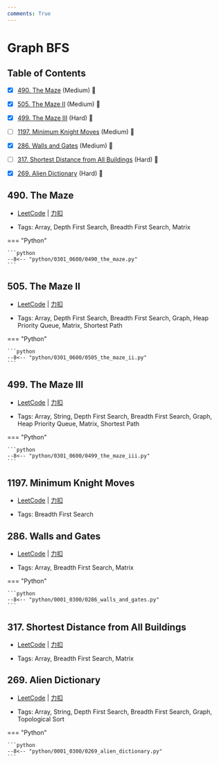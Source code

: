 ```yaml
---
comments: True
---
```


# Graph BFS

## Table of Contents

- [x] [490. The Maze](#490-the-maze) (Medium) 👑
- [x] [505. The Maze II](#505-the-maze-ii) (Medium) 👑
- [x] [499. The Maze III](#499-the-maze-iii) (Hard) 👑
- [ ] [1197. Minimum Knight Moves](#1197-minimum-knight-moves) (Medium) 👑
- [x] [286. Walls and Gates](#286-walls-and-gates) (Medium) 👑
- [ ] [317. Shortest Distance from All Buildings](#317-shortest-distance-from-all-buildings) (Hard) 👑
- [x] [269. Alien Dictionary](#269-alien-dictionary) (Hard) 👑


## 490. The Maze

-    [LeetCode](https://leetcode.com/problems/the-maze/) | [力扣](https://leetcode.cn/problems/the-maze/)

-   Tags: Array, Depth First Search, Breadth First Search, Matrix

=== "Python"

    ```python
    --8<-- "python/0301_0600/0490_the_maze.py"
    ```



## 505. The Maze II

-    [LeetCode](https://leetcode.com/problems/the-maze-ii/) | [力扣](https://leetcode.cn/problems/the-maze-ii/)

-   Tags: Array, Depth First Search, Breadth First Search, Graph, Heap Priority Queue, Matrix, Shortest Path

=== "Python"

    ```python
    --8<-- "python/0301_0600/0505_the_maze_ii.py"
    ```



## 499. The Maze III

-    [LeetCode](https://leetcode.com/problems/the-maze-iii/) | [力扣](https://leetcode.cn/problems/the-maze-iii/)

-   Tags: Array, String, Depth First Search, Breadth First Search, Graph, Heap Priority Queue, Matrix, Shortest Path

=== "Python"

    ```python
    --8<-- "python/0301_0600/0499_the_maze_iii.py"
    ```



## 1197. Minimum Knight Moves

-    [LeetCode](https://leetcode.com/problems/minimum-knight-moves/) | [力扣](https://leetcode.cn/problems/minimum-knight-moves/)

-   Tags: Breadth First Search



## 286. Walls and Gates

-    [LeetCode](https://leetcode.com/problems/walls-and-gates/) | [力扣](https://leetcode.cn/problems/walls-and-gates/)

-   Tags: Array, Breadth First Search, Matrix

=== "Python"

    ```python
    --8<-- "python/0001_0300/0286_walls_and_gates.py"
    ```



## 317. Shortest Distance from All Buildings

-    [LeetCode](https://leetcode.com/problems/shortest-distance-from-all-buildings/) | [力扣](https://leetcode.cn/problems/shortest-distance-from-all-buildings/)

-   Tags: Array, Breadth First Search, Matrix



## 269. Alien Dictionary

-    [LeetCode](https://leetcode.com/problems/alien-dictionary/) | [力扣](https://leetcode.cn/problems/alien-dictionary/)

-   Tags: Array, String, Depth First Search, Breadth First Search, Graph, Topological Sort

=== "Python"

    ```python
    --8<-- "python/0001_0300/0269_alien_dictionary.py"
    ```




